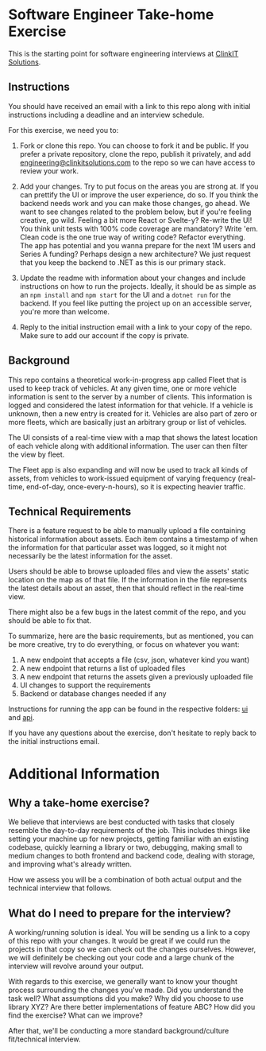 # Software Engineer Take-home Exercise

This is the starting point for software engineering interviews at [ClinkIT Solutions](https://www.clinkitsolutions.com).

## Instructions

You should have received an email with a link to this repo along with initial instructions including a deadline and an interview schedule.

For this exercise, we need you to:

1) Fork or clone this repo. You can choose to fork it and be public. If you prefer a private repository, clone the repo, publish it privately, and add engineering@clinkitsolutions.com to the repo so we can have access to review your work.

2) Add your changes. Try to put focus on the areas you are strong at. If you can prettify the UI or improve the user experience, do so. If you think the backend needs work and you can make those changes, go ahead. We want to see changes related to the problem below, but if you're feeling creative, go wild. Feeling a bit more React or Svelte-y? Re-write the UI! You think unit tests with 100% code coverage are mandatory? Write 'em. Clean code is the one true way of writing code? Refactor everything. The app has potential and you wanna prepare for the next 1M users and Series A funding? Perhaps design a new architecture? We just request that you keep the backend to .NET as this is our primary stack.

3) Update the readme with information about your changes and include instructions on how to run the projects. Ideally, it should be as simple as an ```npm install``` and ```npm start``` for the UI and a `dotnet run` for the backend. If you feel like putting the project up on an accessible server, you're more than welcome.

4) Reply to the initial instruction email with a link to your copy of the repo. Make sure to add our account if the copy is private.

## Background

This repo contains a theoretical work-in-progress app called Fleet that is used to keep track of vehicles. At any given time, one or more vehicle information is sent to the server by a number of clients. This information is logged and considered the latest information for that vehicle. If a vehicle is unknown, then a new entry is created for it. Vehicles are also part of zero or more fleets, which are basically just an arbitrary group or list of vehicles.

The UI consists of a real-time view with a map that shows the latest location of each vehicle along with additional information. The user can then filter the view by fleet.

The Fleet app is also expanding and will now be used to track all kinds of assets, from vehicles to work-issued equipment of varying frequency (real-time, end-of-day, once-every-n-hours), so it is expecting heavier traffic.

## Technical Requirements

There is a feature request to be able to manually upload a file containing historical information about assets. Each item contains a timestamp of when the information for that particular asset was logged, so it might not necessarily be the latest information for the asset.

Users should be able to browse uploaded files and view the assets' static location on the map as of that file. If the information in the file represents the latest details about an asset, then that should reflect in the real-time view.

There might also be a few bugs in the latest commit of the repo, and you should be able to fix that.

To summarize, here are the basic requirements, but as mentioned, you can be more creative, try to do everything, or focus on whatever you want:

1) A new endpoint that accepts a file (csv, json, whatever kind you want)
2) A new endpoint that returns a list of uploaded files
3) A new endpoint that returns the assets given a previously uploaded file
4) UI changes to support the requirements
5) Backend or database changes needed if any

Instructions for running the app can be found in the respective folders: [ui](ui) and [api](api).

If you have any questions about the exercise, don't hesitate to reply back to the initial instructions email.

# Additional Information

## Why a take-home exercise?

We believe that interviews are best conducted with tasks that closely resemble the day-to-day requirements of the job. This includes things like setting your machine up for new projects, getting familiar with an existing codebase, quickly learning a library or two, debugging, making small to medium changes to both frontend and backend code, dealing with storage, and improving what's already written.

How we assess you will be a combination of both actual output and the technical interview that follows.

## What do I need to prepare for the interview?

A working/running solution is ideal. You will be sending us a link to a copy of this repo with your changes. It would be great if we could run the projects in that copy so we can check out the changes ourselves. However, we will definitely be checking out your code and a large chunk of the interview will revolve around your output.

With regards to this exercise, we generally want to know your thought process surrounding the changes you've made. Did you understand the task well? What assumptions did you make? Why did you choose to use library XYZ? Are there better implementations of feature ABC? How did you find the exercise? What can we improve?

After that, we'll be conducting a more standard background/culture fit/technical interview.